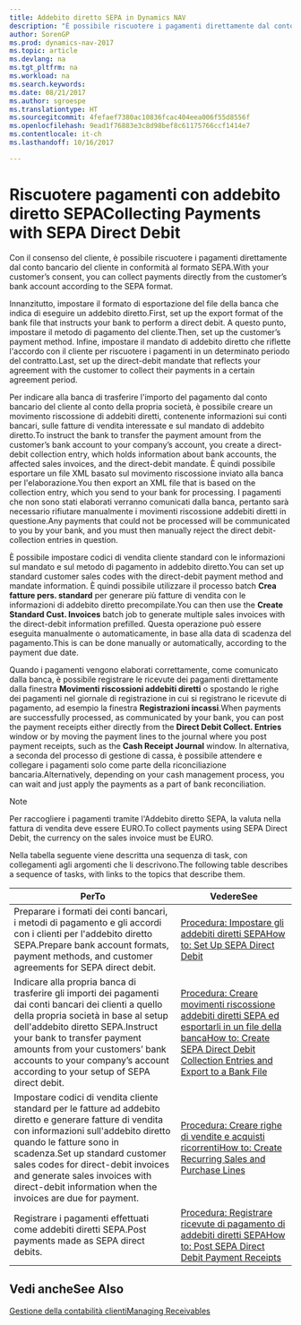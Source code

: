```yaml
---
title: Addebito diretto SEPA in Dynamics NAV
description: "È possibile riscuotere i pagamenti direttamente dal conto bancario del cliente secondo il formato SEPA."
author: SorenGP
ms.prod: dynamics-nav-2017
ms.topic: article
ms.devlang: na
ms.tgt_pltfrm: na
ms.workload: na
ms.search.keywords: 
ms.date: 08/21/2017
ms.author: sgroespe
ms.translationtype: HT
ms.sourcegitcommit: 4fefaef7380ac10836fcac404eea006f55d8556f
ms.openlocfilehash: 9ead1f76883e3c8d98bef8c61175766ccf1414e7
ms.contentlocale: it-ch
ms.lasthandoff: 10/16/2017

---
```

# <a name="collecting-payments-with-sepa-direct-debit"></a><span data-ttu-id="1d454-103">Riscuotere pagamenti con addebito diretto SEPA</span><span class="sxs-lookup"><span data-stu-id="1d454-103">Collecting Payments with SEPA Direct Debit</span></span>
<span data-ttu-id="1d454-104">Con il consenso del cliente, è possibile riscuotere i pagamenti direttamente dal conto bancario del cliente in conformità al formato SEPA.</span><span class="sxs-lookup"><span data-stu-id="1d454-104">With your customer’s consent, you can collect payments directly from the customer’s bank account according to the SEPA format.</span></span>  

 <span data-ttu-id="1d454-105">Innanzitutto, impostare il formato di esportazione del file della banca che indica di eseguire un addebito diretto.</span><span class="sxs-lookup"><span data-stu-id="1d454-105">First, set up the export format of the bank file that instructs your bank to perform a direct debit.</span></span> <span data-ttu-id="1d454-106">A questo punto, impostare il metodo di pagamento del cliente.</span><span class="sxs-lookup"><span data-stu-id="1d454-106">Then, set up the customer’s payment method.</span></span> <span data-ttu-id="1d454-107">Infine, impostare il mandato di addebito diretto che riflette l'accordo con il cliente per riscuotere i pagamenti in un determinato periodo del contratto.</span><span class="sxs-lookup"><span data-stu-id="1d454-107">Last, set up the direct-debit mandate that reflects your agreement with the customer to collect their payments in a certain agreement period.</span></span>  

 <span data-ttu-id="1d454-108">Per indicare alla banca di trasferire l'importo del pagamento dal conto bancario del cliente al conto della propria società, è possibile creare un movimento riscossione di addebiti diretti, contenente informazioni sui conti bancari, sulle fatture di vendita interessate e sul mandato di addebito diretto.</span><span class="sxs-lookup"><span data-stu-id="1d454-108">To instruct the bank to transfer the payment amount from the customer’s bank account to your company’s account, you create a direct-debit collection entry, which holds information about bank accounts, the affected sales invoices, and the direct-debit mandate.</span></span> <span data-ttu-id="1d454-109">È quindi possibile esportare un file XML basato sul movimento riscossione inviato alla banca per l'elaborazione.</span><span class="sxs-lookup"><span data-stu-id="1d454-109">You then export an XML file that is based on the collection entry, which you send to your bank for processing.</span></span> <span data-ttu-id="1d454-110">I pagamenti che non sono stati elaborati verranno comunicati dalla banca, pertanto sarà necessario rifiutare manualmente i movimenti riscossione addebiti diretti in questione.</span><span class="sxs-lookup"><span data-stu-id="1d454-110">Any payments that could not be processed will be communicated to you by your bank, and you must then manually reject the direct debit-collection entries in question.</span></span>  

 <span data-ttu-id="1d454-111">È possibile impostare codici di vendita cliente standard con le informazioni sul mandato e sul metodo di pagamento in addebito diretto.</span><span class="sxs-lookup"><span data-stu-id="1d454-111">You can set up standard customer sales codes with the direct-debit payment method and mandate information.</span></span> <span data-ttu-id="1d454-112">È quindi possibile utilizzare il processo batch **Crea fatture pers. standard** per generare più fatture di vendita con le informazioni di addebito diretto precompilate.</span><span class="sxs-lookup"><span data-stu-id="1d454-112">You can then use the **Create Standard Cust. Invoices** batch job to generate multiple sales invoices with the direct-debit information prefilled.</span></span> <span data-ttu-id="1d454-113">Questa operazione può essere eseguita manualmente o automaticamente, in base alla data di scadenza del pagamento.</span><span class="sxs-lookup"><span data-stu-id="1d454-113">This is can be done manually or automatically, according to the payment due date.</span></span>  

 <span data-ttu-id="1d454-114">Quando i pagamenti vengono elaborati correttamente, come comunicato dalla banca, è possibile registrare le ricevute dei pagamenti direttamente dalla finestra **Movimenti riscossioni addebiti diretti** o spostando le righe dei pagamenti nel giornale di registrazione in cui si registrano le ricevute di pagamento, ad esempio la finestra **Registrazioni incassi**.</span><span class="sxs-lookup"><span data-stu-id="1d454-114">When payments are successfully processed, as communicated by your bank, you can post the payment receipts either directly from the **Direct Debit Collect. Entries** window or by moving the payment lines to the journal where you post payment receipts, such as the **Cash Receipt Journal** window.</span></span> <span data-ttu-id="1d454-115">In alternativa, a seconda del processo di gestione di cassa, è possibile attendere e collegare i pagamenti solo come parte della riconciliazione bancaria.</span><span class="sxs-lookup"><span data-stu-id="1d454-115">Alternatively, depending on your cash management process, you can wait and just apply the payments as a part of bank reconciliation.</span></span>  

> [!NOTE]  
>  <span data-ttu-id="1d454-116">Per raccogliere i pagamenti tramite l'Addebito diretto SEPA, la valuta nella fattura di vendita deve essere EURO.</span><span class="sxs-lookup"><span data-stu-id="1d454-116">To collect payments using SEPA Direct Debit, the currency on the sales invoice must be EURO.</span></span>  

 <span data-ttu-id="1d454-117">Nella tabella seguente viene descritta una sequenza di task, con collegamenti agli argomenti che li descrivono.</span><span class="sxs-lookup"><span data-stu-id="1d454-117">The following table describes a sequence of tasks, with links to the topics that describe them.</span></span>   

|<span data-ttu-id="1d454-118">**Per**</span><span class="sxs-lookup"><span data-stu-id="1d454-118">**To**</span></span>|<span data-ttu-id="1d454-119">**Vedere**</span><span class="sxs-lookup"><span data-stu-id="1d454-119">**See**</span></span>|  
|------------|-------------|  
|<span data-ttu-id="1d454-120">Preparare i formati dei conti bancari, i metodi di pagamento e gli accordi con i clienti per l'addebito diretto SEPA.</span><span class="sxs-lookup"><span data-stu-id="1d454-120">Prepare bank account formats, payment methods, and customer agreements for SEPA direct debit.</span></span>|[<span data-ttu-id="1d454-121">Procedura: Impostare gli addebiti diretti SEPA</span><span class="sxs-lookup"><span data-stu-id="1d454-121">How to: Set Up SEPA Direct Debit</span></span>](finance-how-to-set-up-sepa-direct-debit.md)|  
|<span data-ttu-id="1d454-122">Indicare alla propria banca di trasferire gli importi dei pagamenti dai conti bancari dei clienti a quello della propria società in base al setup dell'addebito diretto SEPA.</span><span class="sxs-lookup"><span data-stu-id="1d454-122">Instruct your bank to transfer payment amounts from your customers’ bank accounts to your company’s account according to your setup of SEPA direct debit.</span></span>|[<span data-ttu-id="1d454-123">Procedura: Creare movimenti riscossione addebiti diretti SEPA ed esportarli in un file della banca</span><span class="sxs-lookup"><span data-stu-id="1d454-123">How to: Create SEPA Direct Debit Collection Entries and Export to a Bank File</span></span>](finance-how-create-sepa-direct-debit-collection-entries-export-bank-file.md)|  
|<span data-ttu-id="1d454-124">Impostare codici di vendita cliente standard per le fatture ad addebito diretto e generare fatture di vendita con informazioni sull'addebito diretto quando le fatture sono in scadenza.</span><span class="sxs-lookup"><span data-stu-id="1d454-124">Set up standard customer sales codes for direct-debit invoices and generate sales invoices with direct-debit information when the invoices are due for payment.</span></span>|[<span data-ttu-id="1d454-125">Procedura: Creare righe di vendite e acquisti ricorrenti</span><span class="sxs-lookup"><span data-stu-id="1d454-125">How to: Create Recurring Sales and Purchase Lines</span></span>](sales-how-work-standard-lines.md)|  
|<span data-ttu-id="1d454-126">Registrare i pagamenti effettuati come addebiti diretti SEPA.</span><span class="sxs-lookup"><span data-stu-id="1d454-126">Post payments made as SEPA direct debits.</span></span>|[<span data-ttu-id="1d454-127">Procedura: Registrare ricevute di pagamento di addebiti diretti SEPA</span><span class="sxs-lookup"><span data-stu-id="1d454-127">How to: Post SEPA Direct Debit Payment Receipts</span></span>](finance-how-to-post-sepa-direct-debit-payment-receipts.md)|  

## <a name="see-also"></a><span data-ttu-id="1d454-128">Vedi anche</span><span class="sxs-lookup"><span data-stu-id="1d454-128">See Also</span></span>  
[<span data-ttu-id="1d454-129">Gestione della contabilità clienti</span><span class="sxs-lookup"><span data-stu-id="1d454-129">Managing Receivables</span></span>](receivables-manage-receivables.md)

